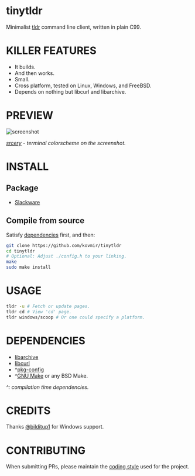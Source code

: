 # tinytldr

Minimalist [tldr](https://tldr.sh/) command line client, written in plain C99.

# KILLER FEATURES

* It builds.
* And then works.
* Small.
* Cross platform, tested on Linux, Windows, and FreeBSD.
* Depends on nothing but libcurl and libarchive.

# PREVIEW

![screenshot](screenshot.png)

*[srcery](https://srcery.sh/) - terminal colorscheme on the screenshot.*

# INSTALL

## Package

* [Slackware](https://slackbuilds.org/repository/15.0/misc/tinytldr/?search=tinytldr)

## Compile from source

Satisfy [dependencies](#dependencies) first, and then:

```bash
git clone https://github.com/kovmir/tinytldr
cd tinytldr
# Optional: Adjust ./config.h to your linking.
make
sudo make install
```

# USAGE

```bash
tldr -u # Fetch or update pages.
tldr cd # View 'cd' page.
tldr windows/scoop # Or one could specify a platform.
```

# DEPENDENCIES

* [libarchive](https://www.libarchive.org/)
* [libcurl](https://curl.se/libcurl/)
* ^[pkg-config](https://gitlab.freedesktop.org/pkg-config/pkg-config)
* ^[GNU Make](https://www.gnu.org/software/make/) or any BSD Make.

*^: compilation time dependencies.*

# CREDITS

Thanks [@bilditup1](https://github.com/bilditup1) for Windows support.

# CONTRIBUTING

When submitting PRs, please maintain the [coding
style](https://suckless.org/coding_style/) used for the project.
